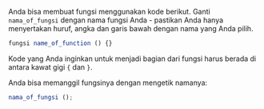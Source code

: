 Anda bisa membuat fungsi menggunakan kode berikut. Ganti `nama_of_fungsi` dengan nama fungsi Anda - pastikan Anda hanya menyertakan huruf, angka dan garis bawah dengan nama yang Anda pilih.

```javascript
fungsi name_of_function () {}
```

Kode yang Anda inginkan untuk menjadi bagian dari fungsi harus berada di antara kawat gigi `{` dan `}`.

Anda bisa memanggil fungsinya dengan mengetik namanya:

```javascript
nama_of_fungsi ();
```